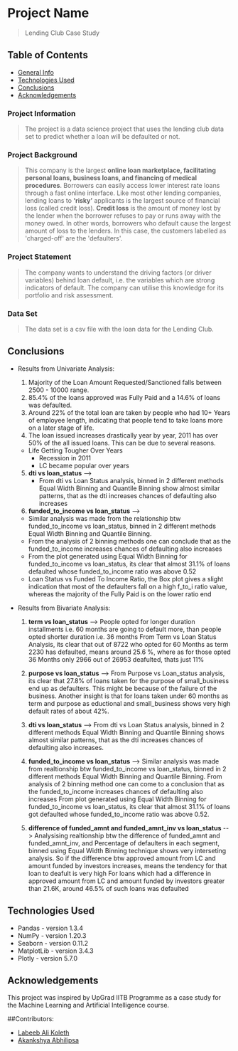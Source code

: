 # Project Name
> Lending Club Case Study


## Table of Contents
* [General Info](#general-information)
* [Technologies Used](#technologies-used)
* [Conclusions](#conclusions)
* [Acknowledgements](#acknowledgements)

<!-- You can include any other section that is pertinent to your problem -->

### Project Information

> The project is a data science project that uses the lending club data set to predict whether a loan will be defaulted or not.

### Project Background

> This company is the largest **online loan marketplace, facilitating personal loans, business loans, and financing of medical procedures**. Borrowers can easily access lower interest rate loans through a fast online interface. Like most other lending companies, lending loans to **‘risky’** applicants is the largest source of financial loss (called credit loss). **Credit loss** is the amount of money lost by the lender when the borrower refuses to pay or runs away with the money owed. In other words, borrowers who default cause the largest amount of loss to the lenders. In this case, the customers labelled as 'charged-off' are the 'defaulters'.

### Project Statement

> The company wants to understand the driving factors (or driver variables) behind loan default, i.e. the variables which are strong indicators of default. The company can utilise this knowledge for its portfolio and risk assessment.

### Data Set

> The data set is a csv file with the loan data for the Lending Club.


<!-- You don't have to answer all the questions - just the ones relevant to your project. -->

## Conclusions
- Results from Univariate Analysis:
  
  1. Majority of the Loan Amount Requested/Sanctioned falls between 2500 - 10000 range.
  2. 85.4% of the loans approved was Fully Paid and a 14.6% of loans was defaulted.
  3. Around 22% of the total loan are taken by people who had 10+ Years of employee length, indicating that people tend to take loans more on a later stage of life.
  4. The loan issued increases drastically year by year, 2011 has over 50% of the all issued loans. This can be due to several reasons.
	- Life Getting Tougher Over Years
        - Recession in 2011
        - LC became popular over years
  5. **dti vs loan_status** --> 
        - From dti vs Loan Status analysis, binned in 2 different methods Equal Width Binning and Quantile Binning show almost similar patterns, that as the dti increases chances of defaulting also increases
  6. **funded_to_income vs loan_status** -->
	- Similar analysis was made from the relationship btw funded_to_income vs loan_status, binned in 2 different methods Equal Width Binning and Quantile Binning.
	- From the analysis of 2 binning methods one can conclude that as the funded_to_income increases chances of defaulting also increases
	- From the plot generated using Equal Width Binning for funded_to_income vs loan_status, its clear that almost 31.1% of loans defaulted whose funded_to_income ratio was above 0.52
	- Loan Status vs Funded To Income Ratio, the Box plot gives a slight indication that most of the defaulters fall on a high f_to_i ratio value, whereas the majority of the Fully Paid is on the lower ratio end

- Results from Bivariate Analysis:
  
  1. **term vs loan_status** -->
     People opted for longer duration installments i.e. 60 months are going to default more, than people opted shorter duration i.e. 36 months
     From Term vs Loan Status Analysis, its clear that out of 8722 who opted for 60 Months as term 2230 has defaulted, means around 25.6 %, where as for those opted 36 Months only 2966 out of 
     26953 deafulted, thats just 11%
     
  2. **purpose vs loan_status** -->
     From Purpose vs Loan_status analysis, its clear that 27.8% of loans taken for the purpose of small_business end up as defaulters. This might be because of the failure of the business.
     Another insight is that for loans taken under 60 months as term and purpose as eductional and small_business shows very high default rates of about 42%.
     
  3. **dti vs loan_status** -->
     From dti vs Loan Status analysis, binned in 2 different methods Equal Width Binning and Quantile Binning shows almost similar patterns, that as the dti increases chances of defaulting also 
     increases.
     
  4. **funded_to_income vs loan_status** -->
     Similar analysis was made from realtionship btw funded_to_income vs loan_status, binned in 2 different methods Equal Width Binning and Quantile Binning.
     From analysis of 2 binning method one can come to a conclusion that as the funded_to_income increases chances of defaulting also increases
     From plot generated using Equal Width Binning for funded_to_income vs loan_status, its clear that almost 31.1% of loans got defaulted whose funded_to_income ratio was above 0.52.
     
  5. **difference of funded_amnt and funded_amnt_inv vs loan_status** -->
     Analysising realtionship btw the difference of funded_amnt and funded_amnt_inv, and Percentage of defaulters in each segment, binned using Equal Width Binning technique shows very 
     interseting analysis.
     So if the difference btw approved amount from LC and amount funded by investors increases, means the tendency for that loan to deafult is very high
     For loans which had a difference in approved amount from LC and amount funded by investors greater than 21.6K, around 46.5% of such loans was defaulted

<!-- You don't have to answer all the questions - just the ones relevant to your project. -->


## Technologies Used
- Pandas - version 1.3.4
- NumPy - version 1.20.3
- Seaborn - version 0.11.2
- MatplotLib - version 3.4.3
- Plotly - version 5.7.0


<!-- As the libraries versions keep on changing, it is recommended to mention the version of library used in this project -->

## Acknowledgements
This project was inspired by UpGrad IITB Programme as a case study for the Machine Learning and Artificial Intelligence course.

<!-- Optional -->
<!-- ## License -->
<!-- This project is open source and available under the [... License](). -->
<!-- You don't have to include all sections - just the one's relevant to your project -->

##Contributors:

* [Labeeb Ali Koleth](https://github.com/LabeebAli97)
* [Akankshya Abhilipsa](https://github.com/Aabhilipsa)